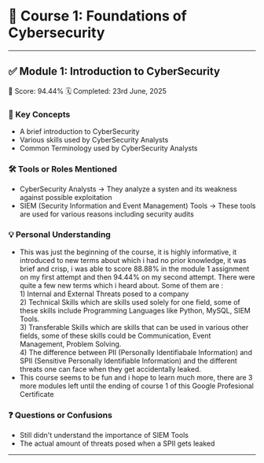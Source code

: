 # 📘 Course 1: Foundations of Cybersecurity

---

## ✅ Module 1: Introduction to CyberSecurity

🎯 Score: 94.44%
🗓️ Completed: 23rd June, 2025

### 🧠 Key Concepts
- A brief introduction to CyberSecurity 
- Various skills used by CyberSecurity Analysts
- Common Terminology used by CyberSecurity Analysts

### 🛠️ Tools or Roles Mentioned
- CyberSecurity Analysts → They analyze a systen and its weakness against possible exploitation
- SIEM (Security Information and Event Management) Tools → These tools are used for various reasons including security audits

### 💡 Personal Understanding
- This was just the beginning of the course, it is highly informative, it introduced to new terms about which i had no prior knowledge, it was brief and crisp, i was able to score 88.88% in the module 1 assignment on my first attempt and then 94.44% on my second attempt. There were quite a few new terms which i heard about. Some of them are : <br> 1) Internal and External Threats posed to a company <br> 2) Technical Skills which are skills used solely for one field, some of these skills include Programming Languages like Python, MySQL, SIEM Tools. <br> 3) Transferable Skills which are skills that can be used in various other fields, some of these skills could be Communication, Event Management, Problem Solving. <br> 4) The difference between PII (Personally Identifiabale Information) and SPII (Sensitive Personally Identifiable Information) and the different threats one can face when they get accidentally leaked.
- This course seems to be fun and i hope to learn much more, there are 3 more modules left until the ending of course 1 of this Google Profesional Certificate

### ❓ Questions or Confusions
- Still didn't understand the importance of SIEM Tools
- The actual amount of threats posed when a SPII gets leaked

---

